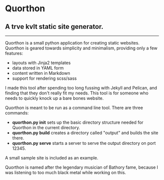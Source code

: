 # Quorthon

## A trve kvlt static site generator.

---

Quorthon is a small python application for creating static websites. Quorthon is geared towards simplicity and minimalism, providing only a few features:
 * layouts with Jinja2 templates
 * data stored in YAML form
 * content written in Markdown
 * support for rendering scss/sass

I made this tool after spending too long fussing with Jekyll and Pelican, and finding that they don't really fit my needs. This tool is for someone who needs to quickly knock up a bare bones website.

Quorthon is meant to be run as a command line tool. There are three commands:

 * **quorthon.py init** sets up the basic directory structure needed for Quorthon in the current directory.
 * **quorthon.py build** creates a directory called "output" and builds the site there.
 * **quorthon.py serve** starts a server to serve the output directory on port 12345.

A small sample site is included as an example.

Quorthon is named after the legendary musician of Bathory fame, because I was listening to too much black metal while working on this.
